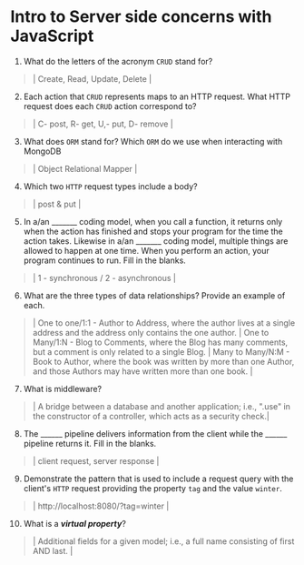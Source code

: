 # Intro to Server side concerns with JavaScript
01. What do the letters of the acronym `CRUD` stand for?

  > | Create, Read, Update, Delete |

02. Each action that `CRUD` represents maps to an HTTP request. What HTTP request does each `CRUD` action correspond to?

  > | C- post, R- get, U,- put, D- remove |

03. What does `ORM` stand for? Which `ORM` do we use when interacting with MongoDB

  > | Object Relational Mapper |

04. Which two `HTTP` request types include a body?

  > | post & put |

05. In a/an _______ coding model, when you call a function, it returns only when the action has finished and stops your program for the time the action takes. Likewise in a/an _______ coding model, multiple things are allowed to happen at one time. When you perform an action, your program continues to run.  Fill in the blanks.

  > | 1 - synchronous / 2 - asynchronous |

06. What are the three types of data relationships? Provide an example of each.

  > | One to one/1:1 - Author to Address, where the author lives at a single address and the address only contains the one author.
    | One to Many/1:N - Blog to Comments, where the Blog has many comments, but a comment is only related to a single Blog.
    | Many to Many/N:M - Book to Author, where the book was written by more than one Author, and those Authors may have written more than one book. |

07. What is middleware?

  > | A bridge between a database and another application; i.e., ".use" in the constructor of a controller, which acts as a security check.|

08. The ______ pipeline delivers information from the client while the ______ pipeline returns it. Fill in the blanks. 

  > | client request,  server response |

09. Demonstrate the pattern that is used to include a request query with the client's `HTTP` request providing the property `tag` and the value `winter`.

  > | http://localhost:8080/?tag=winter |

10. What is a ***virtual property***?

  > | Additional fields for a given model; i.e., a full name consisting of first AND last. |
